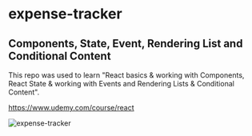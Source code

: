 # expense-tracker

## Components, State, Event, Rendering List and Conditional Content

This repo was used to learn "React basics & working with Components, React State & working with Events and Rendering Lists & Conditional Content".

https://www.udemy.com/course/react

![expense-tracker](https://user-images.githubusercontent.com/106032566/171224101-7f0b8e31-53b9-4826-82a4-0b7e8a8427a7.png)
